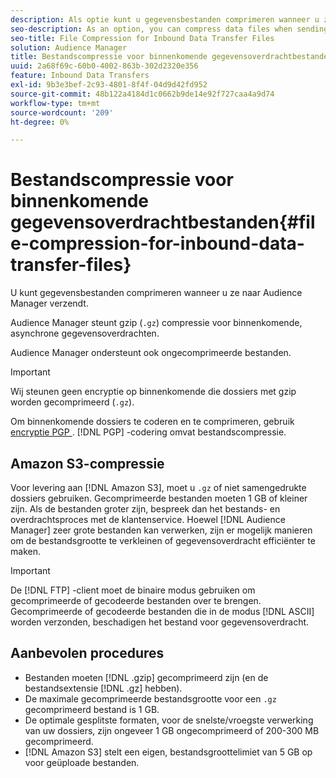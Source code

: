 ```yaml
---
description: Als optie kunt u gegevensbestanden comprimeren wanneer u ze naar Audience Manager verzendt.
seo-description: As an option, you can compress data files when sending them to Audience Manager.
seo-title: File Compression for Inbound Data Transfer Files
solution: Audience Manager
title: Bestandscompressie voor binnenkomende gegevensoverdrachtbestanden
uuid: 2a68f69c-60b0-4002-863b-302d2320e356
feature: Inbound Data Transfers
exl-id: 9b3e3bef-2c93-4801-8f4f-04d9d42fd952
source-git-commit: 48b122a4184d1c0662b9de14e92f727caa4a9d74
workflow-type: tm+mt
source-wordcount: '209'
ht-degree: 0%

---
```


# Bestandscompressie voor binnenkomende gegevensoverdrachtbestanden{#file-compression-for-inbound-data-transfer-files}

U kunt gegevensbestanden comprimeren wanneer u ze naar Audience Manager verzendt.

<!-- inbound-file-compression.xml -->

Audience Manager steunt gzip (`.gz`) compressie voor binnenkomende, asynchrone gegevensoverdrachten.

Audience Manager ondersteunt ook ongecomprimeerde bestanden.

>[!IMPORTANT]
>
>Wij steunen geen encryptie op binnenkomende die dossiers met gzip worden gecomprimeerd (`.gz`).
>
>Om binnenkomende dossiers te coderen en te comprimeren, gebruik [ encryptie PGP ](../../../integration/sending-audience-data/batch-data-transfer-explained/inbound-file-encryption.md). [!DNL PGP] -codering omvat bestandscompressie.

## Amazon S3-compressie

Voor levering aan [!DNL Amazon S3], moet u `.gz` of niet samengedrukte dossiers gebruiken. Gecomprimeerde bestanden moeten 1 GB of kleiner zijn. Als de bestanden groter zijn, bespreek dan het bestands- en overdrachtsproces met de klantenservice. Hoewel [!DNL Audience Manager] zeer grote bestanden kan verwerken, zijn er mogelijk manieren om de bestandsgrootte te verkleinen of gegevensoverdracht efficiënter te maken.

>[!IMPORTANT]
>
>De [!DNL FTP] -client moet de binaire modus gebruiken om gecomprimeerde of gecodeerde bestanden over te brengen. Gecomprimeerde of gecodeerde bestanden die in de modus [!DNL ASCII] worden verzonden, beschadigen het bestand voor gegevensoverdracht.

## Aanbevolen procedures

* Bestanden moeten [!DNL .gzip] gecomprimeerd zijn (en de bestandsextensie [!DNL .gz] hebben).
* De maximale gecomprimeerde bestandsgrootte voor een `.gz` gecomprimeerd bestand is 1 GB.
* De optimale gesplitste formaten, voor de snelste/vroegste verwerking van uw dossiers, zijn ongeveer 1 GB ongecomprimeerd of 200-300 MB gecomprimeerd.
* [!DNL Amazon S3] stelt een eigen, bestandsgroottelimiet van 5 GB op voor geüploade bestanden.
